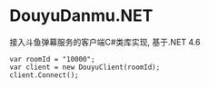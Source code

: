 # DouyuDanmu.NET
接入斗鱼弹幕服务的客户端C#类库实现, 基于.NET 4.6

~~~~
var roomId = "10000";
var client = new DouyuClient(roomId);
client.Connect();

~~~~